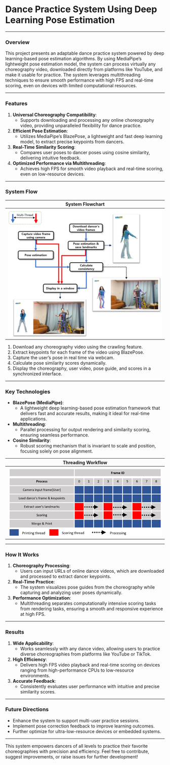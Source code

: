 # Dance Practice System Using Deep Learning Pose Estimation

---

### **Overview**
This project presents an adaptable dance practice system powered by deep learning-based pose estimation algorithms. By using MediaPipe’s lightweight pose estimation model, the system can process virtually any choreography video, downloaded directly from platforms like YouTube, and make it usable for practice. The system leverages multithreading techniques to ensure smooth performance with high FPS and real-time scoring, even on devices with limited computational resources.

---

### **Features**
1. **Universal Choreography Compatibility**:
   - Supports downloading and processing any online choreography video, providing unparalleled flexibility for dance practice.
2. **Efficient Pose Estimation**:
   - Utilizes MediaPipe’s BlazePose, a lightweight and fast deep learning model, to extract precise keypoints from dancers.
3. **Real-Time Similarity Scoring**:
   - Compares user poses to dancer poses using cosine similarity, delivering intuitive feedback.
4. **Optimized Performance via Multithreading**:
   - Achieves high FPS for smooth video playback and real-time scoring, even on low-resource devices.

---

### **System Flow**
| **System Flowchart** |
|-----------------------|
| ![System Flowchart](images/flow.png) |

1. Download any choreography video using the crawling feature.
2. Extract keypoints for each frame of the video using BlazePose.
3. Capture the user’s pose in real time via webcam.
4. Calculate pose similarity scores dynamically.
5. Display the choreography, user video, pose guide, and scores in a synchronized interface.

---

### **Key Technologies**
- **BlazePose (MediaPipe)**:
  - A lightweight deep learning-based pose estimation framework that delivers fast and accurate results, making it ideal for real-time applications.
- **Multithreading**:
  - Parallel processing for output rendering and similarity scoring, ensuring seamless performance.
- **Cosine Similarity**:
  - Robust scoring mechanism that is invariant to scale and position, focusing solely on pose alignment.

| **Threading Workflow** |
|-------------------------|
| ![Threading Workflow](images/thread_table.png) |

---

### **How It Works**
1. **Choreography Processing**:
   - Users can input URLs of online dance videos, which are downloaded and processed to extract dancer keypoints.
2. **Real-Time Practice**:
   - The system visualizes pose guides from the choreography while capturing and analyzing user poses dynamically.
3. **Performance Optimization**:
   - Multithreading separates computationally intensive scoring tasks from rendering tasks, ensuring a smooth and responsive experience at high FPS.

---

### **Results**
1. **Wide Applicability**:
   - Works seamlessly with any dance video, allowing users to practice diverse choreographies from platforms like YouTube or TikTok.
2. **High Efficiency**:
   - Delivers high FPS video playback and real-time scoring on devices ranging from high-performance CPUs to low-resource environments.
3. **Accurate Feedback**:
   - Consistently evaluates user performance with intuitive and precise similarity scores.

---

### **Future Directions**
- Enhance the system to support multi-user practice sessions.
- Implement pose correction feedback to improve learning outcomes.
- Further optimize for ultra-low-resource devices or embedded systems.

---

This system empowers dancers of all levels to practice their favorite choreographies with precision and efficiency. Feel free to contribute, suggest improvements, or raise issues for further development!
